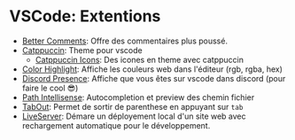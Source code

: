 # VSCode: Extentions 

- [Better Comments](https://marketplace.visualstudio.com/items?itemName=aaron-bond.better-comments): Offre des commentaires plus poussé.
- [Catppuccin](https://marketplace.visualstudio.com/items?itemName=Catppuccin.catppuccin-vsc): Theme pour vscode
    - [Catppuccin Icons](https://marketplace.visualstudio.com/items?itemName=prazdevs.catppuccin-vscode-icons): Des icones en theme avec catppuccin
- [Color Highlight](https://marketplace.visualstudio.com/items?itemName=naumovs.color-highlight): Affiche les couleurs web dans l'éditeur (rgb, rgba, hex)
- [Discord Presence](https://marketplace.visualstudio.com/items?itemName=icrawl.discord-vscode): Affiche que vous êtes sur vscode dans discord (pour faire le cool 😎)
- [Path Intellisense](https://marketplace.visualstudio.com/items?itemName=christian-kohler.path-intellisense): Autocompletion et preview des chemin fichier
- [TabOut](https://marketplace.visualstudio.com/items?itemName=albert.TabOut): Permet de sortir de parenthese en appuyant sur `tab` 
- [LiveServer](https://marketplace.visualstudio.com/items?itemName=ritwickdey.LiveServer): Démare un déployement local d'un site web avec rechargement automatique pour le développement.
